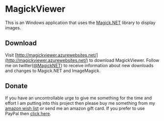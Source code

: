 # MagickViewer

This is an Windows application that uses the [Magick.NET](https://github.com/dlemstra/Magick.NET) library to display images.

## Download
Visit [http://magickviewer.azurewebsites.net/](http://magickviewer.azurewebsites.net/) to download MagickViewer. Follow me on twitter([@MagickNET](https://twitter.com/MagickNET)) to receive information about new downloads and changes to Magick.NET and ImageMagick.

## Donate

If you have an uncontrollable urge to give me something for the time and effort I am putting into this project then please buy me something from my [amazon wish list](http://www.amazon.de/registry/wishlist/2XFZAC3J04WAY) or send me an amazon gift card. If you prefer to use PayPal then [click here](https://www.paypal.me/DirkLemstra).

